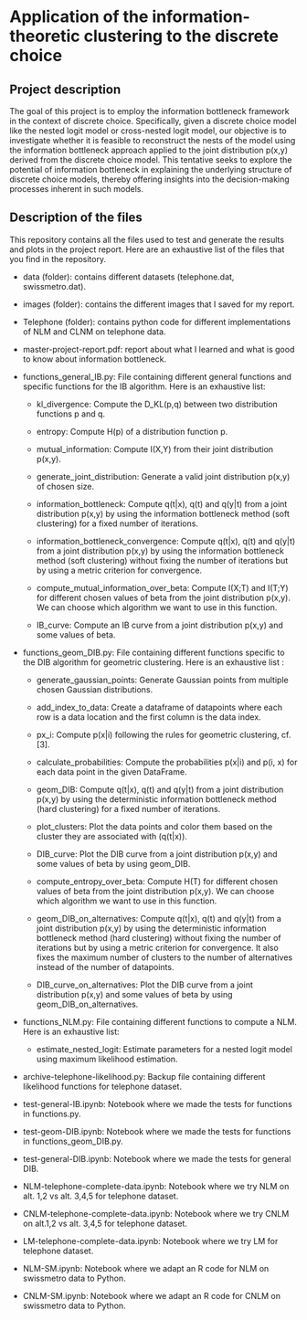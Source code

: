 # Application of the information-theoretic clustering to the discrete choice

## Project description

The goal of this project is to employ the information bottleneck framework in the context of discrete choice. Specifically, given a discrete choice model like the nested logit model or cross-nested logit model, our objective is to investigate whether it is feasible to reconstruct the nests of the model using the information bottleneck approach applied to the joint distribution p(x,y) derived from the discrete choice model. This tentative seeks to explore the potential of information bottleneck in explaining the underlying structure of discrete choice models, thereby offering insights into the decision-making processes inherent in such models. 

## Description of the files 

This repository contains all the files used to test and generate the results and plots in the project report. Here are an exhaustive list of the files that you find in the repository. 

- data (folder): contains different datasets (telephone.dat, swissmetro.dat). 

- images (folder): contains the different images that I saved for my report.

- Telephone (folder): contains python code for different implementations of NLM and CLNM on telephone data. 

- master-project-report.pdf: report about what I learned and what is good to know about information bottleneck. 

- functions_general_IB.py: File containing different general functions and specific functions for the IB algorithm. Here is an exhaustive list: 

    - kl_divergence: Compute the D_KL(p,q) between two distribution functions p and q.
    
    - entropy: Compute H(p) of a distribution function p.

    - mutual_information: Compute I(X,Y) from their joint distribution p(x,y).

    - generate_joint_distribution: Generate a valid joint distribution p(x,y) of chosen size.

    - information_bottleneck: Compute q(t|x), q(t) and q(y|t) from a joint distribution p(x,y) by using the information bottleneck method (soft clustering) for a fixed number of iterations. 

    - information_bottleneck_convergence: Compute q(t|x), q(t) and q(y|t) from a joint distribution p(x,y) by using the information bottleneck method (soft clustering) without fixing the number of iterations but by using a metric criterion for convergence. 

    - compute_mutual_information_over_beta: Compute I(X;T) and I(T;Y) for different chosen values of beta from the joint distribution p(x,y). We can choose which algorithm we want to use in this function. 
    
    - IB_curve: Compute an IB curve from a joint distribution p(x,y) and some values of beta. 

- functions_geom_DIB.py: File containing different functions specific to the DIB algorithm for geometric clustering. Here is an exhaustive list : 
    
    - generate_gaussian_points: Generate Gaussian points from multiple chosen Gaussian distributions.

    - add_index_to_data: Create a dataframe of datapoints where each row is a data location and the first column is the data index. 

    - px_i: Compute p(x|i) following the rules for geometric clustering, cf. [3].

    - calculate_probabilities: Compute the probabilities p(x|i) and p(i, x) for each data point in the given DataFrame.

    - geom_DIB: Compute q(t|x), q(t) and q(y|t) from a joint distribution p(x,y) by using the deterministic information bottleneck method (hard clustering) for a fixed number of iterations. 

    - plot_clusters: Plot the data points and color them based on the cluster they are associated with (q(t|x)).

    - DIB_curve: Plot the DIB curve from a joint distribution p(x,y) and some values of beta by using geom_DIB. 

    - compute_entropy_over_beta: Compute H(T) for different chosen values of beta from the joint distribution p(x,y). We can choose which algorithm we want to use in this function. 

    - geom_DIB_on_alternatives: Compute q(t|x), q(t) and q(y|t) from a joint distribution p(x,y) by using the deterministic information bottleneck method (hard clustering) without fixing the number of iterations but by using a metric criterion for convergence. It also fixes the maximum number of clusters to the number of alternatives instead of the number of datapoints.

    - DIB_curve_on_alternatives: Plot the DIB curve from a joint distribution p(x,y) and some values of beta by using geom_DIB_on_alternatives.

- functions_NLM.py: File containing different functions to compute a NLM. Here is an exhaustive list: 
    - estimate_nested_logit: Estimate parameters for a nested logit model using maximum likelihood estimation.

- archive-telephone-likelihood.py: Backup file containing different likelihood functions for telephone dataset. 

- test-general-IB.ipynb: Notebook where we made the tests for functions in functions.py. 

- test-geom-DIB.ipynb: Notebook where we made the tests for functions in functions_geom_DIB.py. 

- test-general-DIB.ipynb: Notebook where we made the tests for general DIB. 

- NLM-telephone-complete-data.ipynb: Notebook where we try NLM on alt. 1,2 vs alt. 3,4,5 for telephone dataset. 

- CNLM-telephone-complete-data.ipynb: Notebook where we try CNLM on alt.1,2 vs alt. 3,4,5 for telephone dataset. 

- LM-telephone-complete-data.ipynb: Notebook where we try LM for telephone dataset. 

- NLM-SM.ipynb: Notebook where we adapt an R code for NLM on swissmetro data to Python. 

- CNLM-SM.ipynb: Notebook where we adapt an R code for CNLM on swissmetro data to Python.


